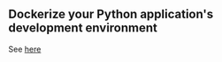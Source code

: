 ## Dockerize your Python application's development environment

See [here](https://medium.com/@already.late/dockerize-your-development-environment-445d417923f0)

